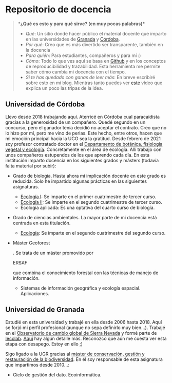 # Repositorio de docencia

> ***¿Qué es esto y para qué sirve? (en muy pocas palabras)\***
>
> - *Qué*: Un sitio donde hacer público el material docente que imparto en las universidades de [Granada](https://www.ugr.es/) y [Córdoba](https://www.uco.es/).
> - *Por qué*: Creo que es más divertido ser transparente, también en la docencia
> - *Para quién*: Para estudiantes, compañeros y para mí :)
> - *Cómo*: Todo lo que ves aquí se basa en [Github](https://github.com/) y en los conceptos de reproducibilidad y trazabilidad. Esta herramienta me permite saber cómo cambia mi docencia con el tiempo.
> - *Si te has quedado con ganas de leer más*: En breve escribiré sobre esto en mi blog. Mientras tanto puedes ver [este](https://www.youtube.com/watch?v=1plRdolo4Ys) vídeo que explica un poco las tripas de la idea.

## Universidad de Córdoba

Llevo desde 2018 trabajando aquí. Aterricé en Córdoba cual  paracaidista gracias a la generosidad de un compañero. Quedé segundo en  un concurso, pero el ganador tenía decidió no aceptar el contrato. Creo  que no lo hizo por mí, pero me vino de perlas. Este hecho, entre otros,  hacen que mi emoción principal hacia la UCO sea la gratitud. Desde  febrero de 2021 soy profesor contratado doctor en el [Departamento de botánica, fisiología vegetal y ecología](http://www.uco.es/organiza/departamentos/botanica/es/). Concretamente en el área de ecología. Allí trabajo con unos compañeros  estupendos de los que aprendo cada día. En esta institución imparto  docencia en los siguientes grados y másters (todavía falta material por  subir):

- Grado de biología. Hasta ahora mi implicación docente en este  grado es reducida. Solo he impartido algunas prácticas en las siguientes asignaturas.    

  - [Ecología I](https://aprendiendo-cosas.github.io/eco_I_bio_uco/eco_I_uco.html): Se imparte en el primer cuatrimestre de tercer curso.
  - [Ecología II](https://aprendiendo-cosas.github.io/eco_II_bio_uco/eco_II_uco.html): Se imparte en el segundo cuatrimestre de tercer curso.
  - Ecología aplicada: Es una optativa del cuarto curso de biología.

- Grado de ciencias ambientales. La mayor parte de mi docencia está centrada en esta titulación.    

  - [Ecología](https://aprendiendo-cosas.github.io/ecologia_CCAA_UCO/ecologia_ccaa_uco.html): Se imparte en el segundo cuatrimestre del segundo curso.

- Máster Geoforest

  . Se trata de un máster promovido por 

  ERSAF

   que combina el conocimiento forestal con las técnicas de manejo de información.    

  - Sistemas de información geográfica y ecología espacial. Aplicaciones.

## Universidad de Granada

Estudié en esta universidad y trabajé en ella desde 2006 hasta 2018.  Aquí se forjó mi perfil profesional (aunque no sepa definirlo muy  bien…). Trabajé en el [Observatorio de cambio global de Sierra Nevada](https://obsnev.es/) y formé parte de [Iecolab](http://www.iecolab.es/). [Aquí](https://fjbonet.blogspot.com/2019/11/cambio-de-pantalla.html) hay algún detalle más. Reconozco que aún me cuesta ver esta etapa con desapego. Estoy en ello ;)

Sigo ligado a la UGR gracias al [máster de conservación, gestión y restauración de la biodiversidad](https://masteres.ugr.es/biodiversidad/). En él soy responsable de esta asignatura que impartimos desde 2010…:

- Ciclo de gestión del dato. Ecoinformática.